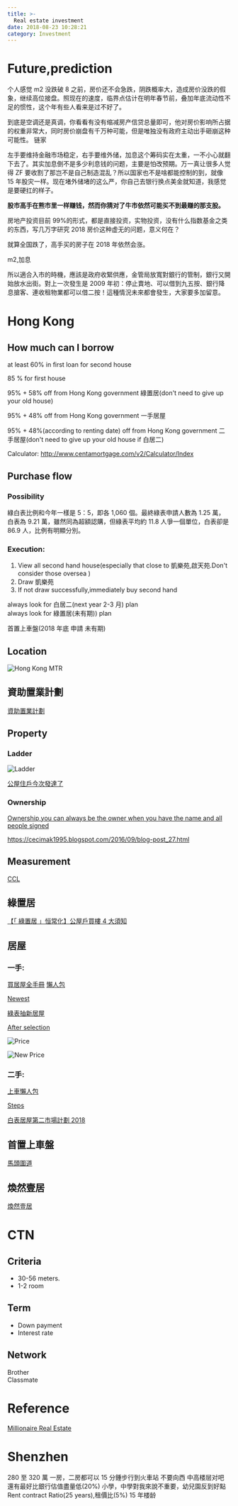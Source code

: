 ```yaml
---
title: >-
  Real estate investment
date: 2018-08-23 10:28:21
category: Investment
---
```


# Future,prediction

个人感觉 m2 没跌破 8 之前，房价还不会急跌，阴跌概率大，造成房价没跌的假象，继续高位接盘。照现在的速度，临界点估计在明年春节前，叠加年底流动性不足的惯性，这个年有些人看来是过不好了。

到底是空调还是真调，你看看有没有缩减房产信贷总量即可，他对房价影响所占据的权重非常大，同时房价崩盘有千万种可能，但是唯独没有政府主动出手砸崩这种可能性。
链家

左手要维持金融市场稳定，右手要维外储，加息这个筹码实在太重，一不小心就翻下去了。其实加息倒不是多少利息钱的问题，主要是怕改预期。万一真让很多人觉得 ZF 要收割了那岂不是自己制造混乱？所以国家也不是啥都能控制的到，就像 15 年股灾一样。现在堵外储堵的这么严，你自己去银行换点美金就知道，我感觉是要硬扛的样子。

**股市高手在熊市里一样赚钱，然而你猜对了牛市依然可能买不到最赚的那支股。**

房地产投资目前 99%的形式，都是直接投资，实物投资，没有什么指数基金之类的东西，写几万字研究 2018 房价这种虚无的问题，意义何在？

就算全国跌了，高手买的房子在 2018 年依然会涨。

m2,加息

所以適合入市的時機，應該是政府收緊供應，金管局放寬對銀行的管制，銀行又開始放水出街。對上一次發生是 2009 年初：停止賣地、可以借到九五按、銀行降息搶客、連收租物業都可以借二按！這種情況未來都會發生，大家要多加留意。

# Hong Kong

## How much can I borrow

at least 60% in first loan for second house

85 % for first house

95% + 58% off from Hong Kong government 綠置居(don't need to give up your old house)

95% + 48% off from Hong Kong government 一手居屋

95% + 48%(according to renting date) off from Hong Kong government 二手居屋(don't need to give up your old house if 白居二)

Calculator:
http://www.centamortgage.com/v2/Calculator/Index

## Purchase flow

### Possibility

綠白表比例和今年一樣是 5：5，即各 1,060 個。最終綠表申請人數為 1.25 萬，白表為 9.21 萬，雖然同為超額認購，但綠表平均約 11.8 人爭一個單位，白表卻是 86.9 人，比例有明顯分別。

### Execution:

1. View all second hand house(especially that close to 凱樂苑,啟天苑.Don't consider those oversea )
2. Draw 凱樂苑
3. If not draw successfully,immediately buy second hand

always look for 白居二(next year 2-3 月) plan  
always look for 綠置居(未有期)) plan

首置上車盤(2018 年底 申請 未有期)

## Location

![Hong Kong MTR](https://upload.wikimedia.org/wikipedia/commons/f/f4/FutureMTRNetworkAfterMerger.png)

## 資助置業計劃

[資助置業計劃](https://www.housingauthority.gov.hk/tc/index.html)

## Property

### Ladder

![Ladder](http://orientaldaily.on.cc/cnt/news/20180630/photo/0630-00176-006b3.jpg)

[公屋住戶今次發達了](https://topick.hket.com/article/1922310/%E6%B8%AF%E4%BA%BA%E9%A6%96%E7%BD%AE%E4%B8%8A%E8%BB%8A%E7%9B%A4%E6%9A%AB%E6%8E%A8%E5%8D%83%E5%96%AE%E4%BD%8D%20%20%20%20%E5%94%90%E6%A6%AE%EF%BC%9A%E5%85%AC%E5%B1%8B%E4%BD%8F%E6%88%B6%E4%BB%8A%E6%AC%A1%E7%99%BC%E9%81%94%E4%BA%86)

### Ownership

[Ownership,you can always be the owner when you have the name and all people signed](https://finance.discuss.com.hk/viewthread.php?tid=26787554)

https://cecimak1995.blogspot.com/2016/09/blog-post_27.html

## Measurement

[CCL](http://www1.centadata.com/cci/cci.htm)

## 綠置居

[【「 綠置居 」恒常化】公屋戶買樓 4 大須知](https://www.moneyhero.com.hk/blog/zh/%E7%B6%A0%E7%BD%AE%E5%B1%85-%E6%81%92%E5%B8%B8%E5%8C%96-%E5%85%AC%E5%B1%8B%E6%88%B6%E8%B2%B7%E6%A8%93%E9%A0%88%E7%9F%A5)

## 居屋

### 一手:

[買居屋全手冊](http://www.etnet.com.hk/www/tc/news/topic_news_detail.php?newsid=8568&page=1&category=special&part=2)
[懶人包](http://www.d18hk.com/hos2018/)

[Newest](https://www.moneyhero.com.hk/blog/zh/%E5%95%9F%E5%BE%B7%E5%95%9F%E5%A4%A9%E8%8B%91%E9%95%B7%E6%B2%99%E7%81%A3%E5%87%B1%E6%A8%82%E8%8B%91-2018-2022%E5%B9%B414%E5%B1%85%E5%B1%8B%E9%A0%85%E7%9B%AE%E7%B8%BD%E8%A6%BD)

[綠表抽新居屋](https://www.moneyhero.com.hk/blog/zh/%E7%B6%A0%E8%A1%A8-%E8%B2%B7%E5%B1%85%E5%B1%8B-%E7%BD%AE%E6%A5%AD%E4%B8%8D%E6%98%AF%E5%A4%A2-%E7%B6%A0%E8%A1%A8%E4%BA%BA%E5%A3%AB%E8%B3%BC%E8%B2%B7%E5%B1%85%E5%B1%8B%E9%9C%80%E7%9F%A5)

[After selection](https://topick.hket.com/article/2035212/%E6%96%B0%E5%B1%85%E5%B1%8B%E5%87%B1%E6%A8%82%E8%8B%91%E8%A3%95%E6%B3%B0%E8%8B%91%E9%9B%99%E5%BB%81%E9%9C%B2%E5%8F%B0%E9%96%93%E9%9A%94%E9%A6%96%E6%9B%9D%E5%85%89%E3%80%80%E6%B8%AC%E9%87%8F%E5%B8%AB%EF%BC%9A%E9%83%A8%E5%88%86%E5%96%AE%E4%BD%8D%E8%A8%AD%E8%A8%88%E4%B8%8D%E5%AF%A6%E7%94%A8)

![Price](https://topick.hket.com/res/v3/image/content/2035000/2035212/hos_1024_1024.jpg)

![New Price](https://cdn.hk01.com/di/media/images/1642119/org/f38a15fb863e1b8ae2c3cb2607f4198a.png/_V8luGyeBSF4xvklm8QNfgqEcPk6meOz11TmytdU5so?v=w1440)

### 二手:

[上車懶人包](http://hk.centanet.com/hos/)

[Steps](https://www.transunion.hk/zh/blog/mortgage/6-things-you-need-to-know-about)

[白表居屋第二市場計劃 2018 ](https://www.housingauthority.gov.hk/mini-site/sms-white-form-2018/tc/index.html)

## 首置上車盤

[馬頭圍道](https://www.moneyhero.com.hk/blog/zh/%E9%A6%96%E7%BD%AE%E4%B8%8A%E8%BB%8A%E7%9B%A4-%E5%B8%82%E5%BB%BA%E5%B1%80-%E9%A6%AC%E9%A0%AD%E5%9C%8D%E9%81%93-%E6%98%A5%E7%94%B0%E8%A1%97-%E9%A6%96%E7%BD%AE%E7%9B%A4%E7%94%B3%E8%AB%8B%E6%94%BB)

## 煥然壹居

[煥然壹居](https://www.google.com.hk/search?q=%E7%85%A5%E7%84%B6%E5%A3%B9%E5%B1%85&oq=%E7%85%A5%E7%84%B6%E5%A3%B9%E5%B1%85&aqs=chrome..69i57&sourceid=chrome&ie=UTF-8)

# CTN

## Criteria

- 30-56 meters.
- 1-2 room

## Term

- Down payment
- Interest rate

## Network

Brother  
Classmate

# Reference

[Millionaire Real Estate](/2018/08/24/investment/real-estate-resource.html)

# Shenzhen

280 至 320 萬
一房，二房都可以
15 分鍾步行到火車站
不要向西
中高楼层对吧
還有最好比銀行估值盡量低(20%)
小學，中學對我來說不重要，幼兒園反到好點
Rent contract Ratio(25 years),租價比(5%)
15 年楼龄
